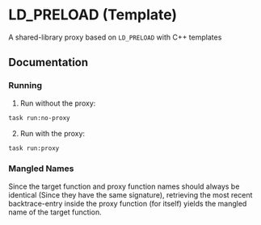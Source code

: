 # LD_PRELOAD (Template)
A shared-library proxy based on `LD_PRELOAD` with C++ templates

## Documentation

### Running
1. Run without the proxy:
```bash
task run:no-proxy
```
2. Run with the proxy:
```bash
task run:proxy
```

### Mangled Names
Since the target function and proxy function names should always be identical (Since they have the
same signature), retrieving the most recent backtrace-entry inside the proxy function (for itself)
yields the mangled name of the target function.